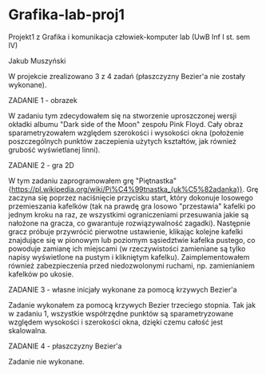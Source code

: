 # Grafika-lab-proj1
Projekt1 z Grafika i komunikacja człowiek-komputer lab (UwB Inf I st. sem IV)

Jakub Muszyński

W projekcie zrealizowano 3 z 4 zadań (płaszczyzny Bezier'a nie zostały wykonane).


ZADANIE 1 - obrazek

  W zadaniu tym zdecydowałem się na stworzenie uproszczonej wersji okładki albumu "Dark side of the Moon" zespołu Pink Floyd.
  Cały obraz sparametryzowałem względem szerokości i wysokości okna (położenie poszczególnych punktów zaczepienia użytych kształtów, jak również grubość wyświetlanej linni).
 
 
ZADANIE 2 - gra 2D

  W tym zadaniu zaprogramowałem grę "Piętnastka" {https://pl.wikipedia.org/wiki/Pi%C4%99tnastka_(uk%C5%82adanka)}. Grę zaczyna się poprzez naciśnięcie przycisku start, który
  dokonuje losowego przemieszania kafelków (tak na prawdę gra losowo "przestawia" kafelki po jednym kroku na raz, ze wszystkimi ograniczeniami przesuwania jakie są nałożone
  na gracza, co gwarantuje rozwiązywalność zagadki). Następnie gracz próbuje przywrócić pierwotne ustawienie, klikając kolejne kafelki znajdujące się w pionowym lub poziomym 
  sąsiedztwie kafelka pustego, co powoduje zamianę ich miejscami (w rzeczywistości zamieniane są tylko napisy wyświetlone na pustym i klikniętym kafelku). Zaimplementowałem
  również zabezpieczenia przed niedozwolonymi ruchami, np. zamienianiem kafelków po ukosie.


ZADANIE 3 - własne inicjały wykonane za pomocą krzywych Bezier'a

  Zadanie wykonałem za pomocą krzywych Bezier trzeciego stopnia. Tak jak w zadaniu 1, wszystkie współrzędne punktów są sparametryzowane względem wysokości i szerokości okna,
  dzięki czemu całość jest skalowalna.
  
  
ZADANIE 4 - płaszczyzny Bezier'a

  Zadanie nie wykonane.
